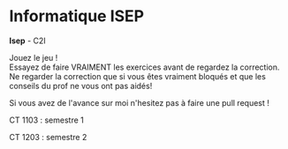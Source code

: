 # Informatique ISEP

**Isep** - C2I

Jouez le jeu !  
Essayez de faire VRAIMENT les exercices avant de regardez la correction.
Ne regarder la correction que si vous êtes vraiment bloqués 
et que les conseils du prof ne vous ont pas aidés!

Si vous avez de l'avance sur moi n'hesitez pas à faire une pull request !

CT 1103 : semestre 1

CT 1203 : semestre 2